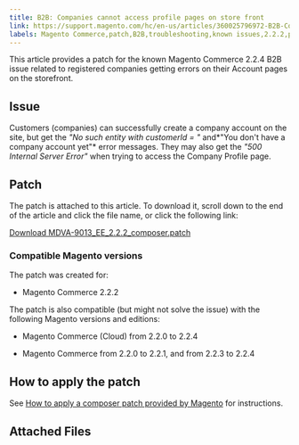```yaml
---
title: B2B: Companies cannot access profile pages on store front
link: https://support.magento.com/hc/en-us/articles/360025796972-B2B-Companies-cannot-access-profile-pages-on-store-front
labels: Magento Commerce,patch,B2B,troubleshooting,known issues,2.2.2,profile
---
```


This article provides a patch for the known Magento Commerce 2.2.4 B2B issue related to registered companies getting errors on their Account pages on the storefront.

## Issue

Customers (companies) can successfully create a company account on the site, but get the *"No such entity with customerId = "* and*"You don't have a company account yet"* error messages. They may also get the *"500 Internal Server Error"* when trying to access the Company Profile page.

## Patch

The patch is attached to this article. To download it, scroll down to the end of the article and click the file name, or click the following link:

[Download MDVA-9013\_EE\_2.2.2\_composer.patch](https://support.magento.com/hc/en-us/article_attachments/360025147472/MDVA-9013_EE_2.2.2_composer.patch)

### Compatible Magento versions

The patch was created for:

* Magento Commerce 2.2.2

The patch is also compatible (but might not solve the issue) with the following Magento versions and editions:

* Magento Commerce (Cloud) from 2.2.0 to 2.2.4

* Magento Commerce from 2.2.0 to 2.2.1, and from 2.2.3 to 2.2.4

## How to apply the patch

See [How to apply a composer patch provided by Magento](https://support.magento.com/hc/en-us/articles/360028367731) for instructions.

## Attached Files

